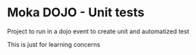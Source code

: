 # Moka DOJO - Unit tests 
Project to run in a dojo event to create unit and automatized test

This is just for learning concerns